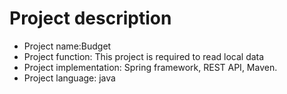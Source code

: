 # Project description
* Project name:Budget
* Project function: This project is required to read local data
* Project implementation: Spring framework, REST API, Maven.
* Project language: java